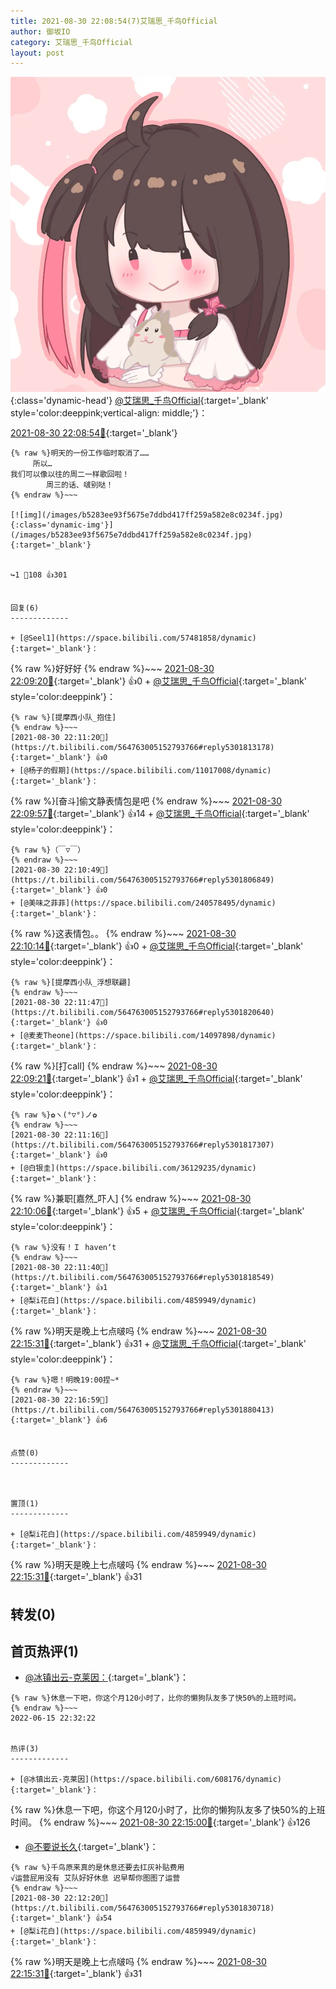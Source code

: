 ```yaml
---
title: 2021-08-30 22:08:54(7)艾瑞思_千鸟Official
author: 御坂IO
category: 艾瑞思_千鸟Official
layout: post
---
```


![img](/images/7e08840c56f251de28bdf766b647bd5fe9a5d50a.jpg){:class='dynamic-head'}
[@艾瑞思_千鸟Official](https://space.bilibili.com/1090010845/dynamic){:target='_blank' style='color:deeppink;vertical-align: middle;'}：

[2021-08-30 22:08:54🔗](https://t.bilibili.com/564763005152793766){:target='_blank'}

~~~
{% raw %}明天的一份工作临时取消了……
     所以…
我们可以像以往的周二一样歌回啦！
        周三的话、啵别哒！
{% endraw %}~~~

[![img](/images/b5283ee93f5675e7ddbd417ff259a582e8c0234f.jpg){:class='dynamic-img'}](/images/b5283ee93f5675e7ddbd417ff259a582e8c0234f.jpg){:target='_blank'}


↪️1 💬108 👍301


回复(6)
-------------

+ [@Seel1](https://space.bilibili.com/57481858/dynamic){:target='_blank'}：
~~~
{% raw %}好好好
{% endraw %}~~~
[2021-08-30 22:09:20🔗](https://t.bilibili.com/564763005152793766#reply5301791123){:target='_blank'} 👍0
    + [@艾瑞思_千鸟Official](https://space.bilibili.com/1090010845/dynamic){:target='_blank' style='color:deeppink'}：
~~~
{% raw %}[提摩西小队_抱住]
{% endraw %}~~~
[2021-08-30 22:11:20🔗](https://t.bilibili.com/564763005152793766#reply5301813178){:target='_blank'} 👍0
+ [@杨子的假期](https://space.bilibili.com/11017008/dynamic){:target='_blank'}：
~~~
{% raw %}[奋斗]偷文静表情包是吧
{% endraw %}~~~
[2021-08-30 22:09:57🔗](https://t.bilibili.com/564763005152793766#reply5301793082){:target='_blank'} 👍14
    + [@艾瑞思_千鸟Official](https://space.bilibili.com/1090010845/dynamic){:target='_blank' style='color:deeppink'}：
~~~
{% raw %}（￣▽￣）
{% endraw %}~~~
[2021-08-30 22:10:49🔗](https://t.bilibili.com/564763005152793766#reply5301806849){:target='_blank'} 👍0
+ [@美味之菲菲](https://space.bilibili.com/240578495/dynamic){:target='_blank'}：
~~~
{% raw %}这表情包。。
{% endraw %}~~~
[2021-08-30 22:10:14🔗](https://t.bilibili.com/564763005152793766#reply5301799535){:target='_blank'} 👍0
    + [@艾瑞思_千鸟Official](https://space.bilibili.com/1090010845/dynamic){:target='_blank' style='color:deeppink'}：
~~~
{% raw %}[提摩西小队_浮想联翩]
{% endraw %}~~~
[2021-08-30 22:11:47🔗](https://t.bilibili.com/564763005152793766#reply5301820640){:target='_blank'} 👍0
+ [@麦麦Theone](https://space.bilibili.com/14097898/dynamic){:target='_blank'}：
~~~
{% raw %}[打call]
{% endraw %}~~~
[2021-08-30 22:09:21🔗](https://t.bilibili.com/564763005152793766#reply5301800896){:target='_blank'} 👍1
    + [@艾瑞思_千鸟Official](https://space.bilibili.com/1090010845/dynamic){:target='_blank' style='color:deeppink'}：
~~~
{% raw %}✿ヽ(°▽°)ノ✿
{% endraw %}~~~
[2021-08-30 22:11:16🔗](https://t.bilibili.com/564763005152793766#reply5301817307){:target='_blank'} 👍0
+ [@白银圭](https://space.bilibili.com/36129235/dynamic){:target='_blank'}：
~~~
{% raw %}兼职[嘉然_吓人]
{% endraw %}~~~
[2021-08-30 22:10:06🔗](https://t.bilibili.com/564763005152793766#reply5301803673){:target='_blank'} 👍5
    + [@艾瑞思_千鸟Official](https://space.bilibili.com/1090010845/dynamic){:target='_blank' style='color:deeppink'}：
~~~
{% raw %}没有！Ｉ haven‘t
{% endraw %}~~~
[2021-08-30 22:11:40🔗](https://t.bilibili.com/564763005152793766#reply5301818549){:target='_blank'} 👍1
+ [@梨i花白](https://space.bilibili.com/4859949/dynamic){:target='_blank'}：
~~~
{% raw %}明天是晚上七点啵吗
{% endraw %}~~~
[2021-08-30 22:15:31🔗](https://t.bilibili.com/564763005152793766#reply5301865578){:target='_blank'} 👍31
    + [@艾瑞思_千鸟Official](https://space.bilibili.com/1090010845/dynamic){:target='_blank' style='color:deeppink'}：
~~~
{% raw %}嗯！明晚19:00捏~*
{% endraw %}~~~
[2021-08-30 22:16:59🔗](https://t.bilibili.com/564763005152793766#reply5301880413){:target='_blank'} 👍6


点赞(0)
-------------



置顶(1)
-------------

+ [@梨i花白](https://space.bilibili.com/4859949/dynamic){:target='_blank'}：
~~~
{% raw %}明天是晚上七点啵吗
{% endraw %}~~~
[2021-08-30 22:15:31🔗](https://t.bilibili.com/564763005152793766#reply5301865578){:target='_blank'} 👍31


转发(0)
-------------



首页热评(1)
-------------

+ [@冰镇出云-克莱因：](https://space.bilibili.com/608176/dynamic){:target='_blank'}：
~~~
{% raw %}休息一下吧，你这个月120小时了，比你的懒狗队友多了快50%的上班时间。
{% endraw %}~~~
2022-06-15 22:32:22


热评(3)
-------------

+ [@冰镇出云-克莱因](https://space.bilibili.com/608176/dynamic){:target='_blank'}：
~~~
{% raw %}休息一下吧，你这个月120小时了，比你的懒狗队友多了快50%的上班时间。
{% endraw %}~~~
[2021-08-30 22:15:00🔗](https://t.bilibili.com/564763005152793766#reply5301853498){:target='_blank'} 👍126
+ [@不要说长久](https://space.bilibili.com/247282692/dynamic){:target='_blank'}：
~~~
{% raw %}千鸟原来真的是休息还要去扛灰补贴费用
√运营屁用没有 艾队好好休息 迟早帮你图图了运营
{% endraw %}~~~
[2021-08-30 22:12:20🔗](https://t.bilibili.com/564763005152793766#reply5301830718){:target='_blank'} 👍54
+ [@梨i花白](https://space.bilibili.com/4859949/dynamic){:target='_blank'}：
~~~
{% raw %}明天是晚上七点啵吗
{% endraw %}~~~
[2021-08-30 22:15:31🔗](https://t.bilibili.com/564763005152793766#reply5301865578){:target='_blank'} 👍31


